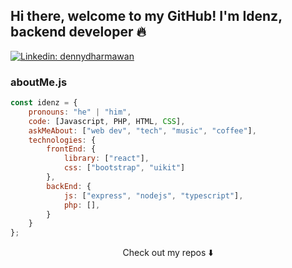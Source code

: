 ## Hi there, welcome to my GitHub! I'm Idenz, backend developer 🔥

[![Linkedin: dennydharmawan](https://img.shields.io/badge/-denny-blue?style=flat-square&logo=Linkedin&logoColor=white&link=https://https://www.linkedin.com/in/denny-dharmawan/)](https://www.linkedin.com/in/denny-dharmawan/)

<!-- ![](https://visitor-badge.glitch.me/badge?page_id=amadoabaca.amadoabaca) -->

### aboutMe.js

```javascript
const idenz = {
    pronouns: "he" | "him",
    code: [Javascript, PHP, HTML, CSS],
    askMeAbout: ["web dev", "tech", "music", "coffee"],
    technologies: {
        frontEnd: {
            library: ["react"],
            css: ["bootstrap", "uikit"]
        },
        backEnd: {
            js: ["express", "nodejs", "typescript"],
            php: [],
        }        
    }
};
```

<p align="center">
Check out my repos ⬇️  
</p>


<!---
idenz/idenz is a ✨ special ✨ repository because its `README.md` (this file) appears on your GitHub profile.
You can click the Preview link to take a look at your changes.
--->
